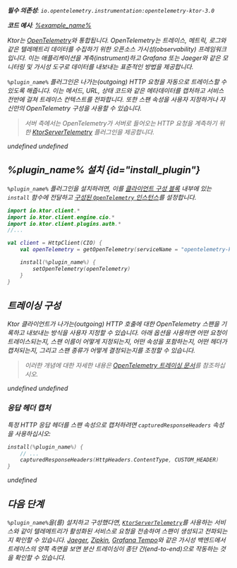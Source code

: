 [//]: # (title: Ktor 클라이언트에서 OpenTelemetry를 사용한 분산 트레이싱)

<show-structure for="chapter" depth="2"/>
<primary-label ref="client-plugin"/>
<var name="plugin_name" value="KtorClientTelemetry"/>

<tldr>
<p>
<b>필수 의존성</b>: <code>io.opentelemetry.instrumentation:opentelemetry-ktor-3.0</code>
</p>
<var name="example_name" value="opentelemetry"/>
<p>
    <b>코드 예시</b>:
    <a href="https://github.com/ktorio/ktor-documentation/tree/%ktor_version%/codeSnippets/snippets/%example_name%">
        %example_name%
    </a>
</p>
</tldr>

Ktor는 [OpenTelemetry](https://opentelemetry.io/)와 통합됩니다. OpenTelemetry는 트레이스, 메트릭, 로그와 같은 텔레메트리 데이터를 수집하기 위한 오픈소스 가시성(observability) 프레임워크입니다. 이는 애플리케이션을 계측(instrument)하고 Grafana 또는 Jaeger와 같은 모니터링 및 가시성 도구로 데이터를 내보내는 표준적인 방법을 제공합니다.

`%plugin_name%` 플러그인은 나가는(outgoing) HTTP 요청을 자동으로 트레이스할 수 있도록 해줍니다. 이는 메서드, URL, 상태 코드와 같은 메타데이터를 캡처하고 서비스 전반에 걸쳐 트레이스 컨텍스트를 전파합니다. 또한 스팬 속성을 사용자 지정하거나 자신만의 OpenTelemetry 구성을 사용할 수 있습니다.

> 서버 측에서는 OpenTelemetry가 서버로 들어오는 HTTP 요청을 계측하기 위한 [KtorServerTelemetry](server-opentelemetry.md) 플러그인을 제공합니다.

undefined
undefined

## %plugin_name% 설치 {id="install_plugin"}

`%plugin_name%` 플러그인을 설치하려면, 이를 [클라이언트 구성 블록](client-create-and-configure.md#configure-client) 내부에 있는 `install` 함수에 전달하고 [구성된 `OpenTelemetry` 인스턴스](#configure-otel)를 설정합니다.

```kotlin
import io.ktor.client.*
import io.ktor.client.engine.cio.*
import io.ktor.client.plugins.auth.*
//...

val client = HttpClient(CIO) {
    val openTelemetry = getOpenTelemetry(serviceName = "opentelemetry-ktor-client")

    install(%plugin_name%) {
        setOpenTelemetry(openTelemetry)
    }
}
```

## 트레이싱 구성

Ktor 클라이언트가 나가는(outgoing) HTTP 호출에 대한 OpenTelemetry 스팬을 기록하고 내보내는 방식을 사용자 지정할 수 있습니다. 아래 옵션을 사용하면 어떤 요청이 트레이스되는지, 스팬 이름이 어떻게 지정되는지, 어떤 속성을 포함하는지, 어떤 헤더가 캡처되는지, 그리고 스팬 종류가 어떻게 결정되는지를 조정할 수 있습니다.

> 이러한 개념에 대한 자세한 내용은 [OpenTelemetry 트레이싱 문서](https://opentelemetry.io/docs/concepts/signals/traces/)를 참조하십시오.

undefined
undefined

### 응답 헤더 캡처

특정 HTTP 응답 헤더를 스팬 속성으로 캡처하려면 `capturedResponseHeaders` 속성을 사용하십시오:

```kotlin
install(%plugin_name%) {
    // ...
    capturedResponseHeaders(HttpHeaders.ContentType, CUSTOM_HEADER)
}
```

undefined

## 다음 단계

`%plugin_name%`을(를) 설치하고 구성했다면, [`KtorServerTelemetry`](server-opentelemetry.md)를 사용하는 서비스와 같이 텔레메트리가 활성화된 서비스로 요청을 전송하여 스팬이 생성되고 전파되는지 확인할 수 있습니다. [Jaeger](https://www.jaegertracing.io/), [Zipkin](https://zipkin.io/), [Grafana Tempo](https://grafana.com/oss/tempo/)와 같은 가시성 백엔드에서 트레이스의 양쪽 측면을 보면 분산 트레이싱이 종단 간(end-to-end)으로 작동하는 것을 확인할 수 있습니다.